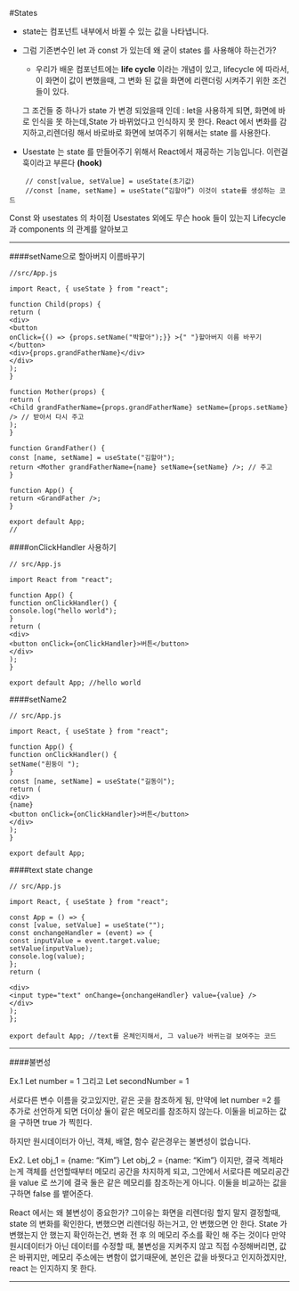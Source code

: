 #States

- state는 컴포넌트 내부에서 바뀔 수 있는 값을 나타냅니다.
- 그럼 기존변수인 let 과 const 가 있는데 왜 굳이 states 를 사용해야 하는건가?

  - 우리가 배운 컴포넌트에는 **life cycle** 이라는 개념이 있고, lifecycle 에 따라서, 이 화면이 값이 변했을때, 그 변화 된 값을 화면에 리랜더링 시켜주기 위한 조건들이 있다.

  그 조건들 중 하나가 state 가 변경 되었을때 인데 : let을 사용하게 되면, 화면에 바로 인식을 못 하는데,State 가 바뀌었다고 인식하지 못 한다. React 에서 변화를 감지하고,리렌더링 해서 바로바로 화면에 보여주기 위해서는 state 를 사용한다.

- Usestate 는 state 를 만들어주기 위해서 React에서 재공하는 기능입니다. 이런걸 훅이라고 부른다 **(hook)**

```
    // const[value, setValue] = useState(초기값)
    //const [name, setName] = useState(“김할아”) 이것이 state를 생성하는 코드
```

Const 와 usestates 의 차이점
Usestates 외에도 무슨 hook 들이 있는지
Lifecycle 과 components 의 관계를 알아보고

---

####setName으로 할아버지 이름바꾸기

```
//src/App.js

import React, { useState } from "react";

function Child(props) {
return (
<div>
<button
onClick={() => {props.setName("박할아");}} >{" "}할아버지 이름 바꾸기
</button>
<div>{props.grandFatherName}</div>
</div>
);
}

function Mother(props) {
return (
<Child grandFatherName={props.grandFatherName} setName={props.setName} /> // 받아서 다시 주고
);
}

function GrandFather() {
const [name, setName] = useState("김할아");
return <Mother grandFatherName={name} setName={setName} />; // 주고
}

function App() {
return <GrandFather />;
}

export default App;
//

```

####onClickHandler 사용하기

```
// src/App.js

import React from "react";

function App() {
function onClickHandler() {
console.log("hello world");
}
return (
<div>
<button onClick={onClickHandler}>버튼</button>
</div>
);
}

export default App; //hello world
```

####setName2

```
// src/App.js

import React, { useState } from "react";

function App() {
function onClickHandler() {
setName("흰둥이 ");
}
const [name, setName] = useState("길동이");
return (
<div>
{name}
<button onClick={onClickHandler}>버튼</button>
</div>
);
}

export default App;
```

####text state change

```
// src/App.js

import React, { useState } from "react";

const App = () => {
const [value, setValue] = useState("");
const onchangeHandler = (event) => {
const inputValue = event.target.value;
setValue(inputValue);
console.log(value);
};
return (

<div>
<input type="text" onChange={onchangeHandler} value={value} />
</div>
);
};

export default App; //text를 온체인지해서, 그 value가 바뀌는걸 보여주는 코드
```

---

####불변성

Ex.1
Let number = 1
그리고
Let secondNumber = 1

서로다른 변수 이름을 갖고있지만, 같은 곳을 참조하게 됨, 만약에 let number =2 를 추가로 선언하게 되면 더이상 둘이 같은 메모리를 참조하지 않는다.
이둘을 비교하는 값을 구하면 true 가 찍힌다.

하지만
원시데이터가 아닌, 객체, 배열, 함수 같은경우는 불변성이 없습니다.

Ex2.
Let obj_1 = {name: “Kim”}
Let obj_2 = {name: “Kim”}
이지만, 결국 겍체라는게 객체를 선언할때부터 메모리 공간을 차지하게 되고, 그안에서 서로다른 메모리공간을 value 로 쓰기에 결국 둘은 같은 메모리를 참조하는게 아니다.
이둘을 비교하는 값을 구하면 false 를 뱉어준다.

React 에서는 왜 불변성이 중요한가? 그이유는 화면을 리렌더링 할지 말지 결정할때, state 의 변화를 확인한다, 변했으면 리렌더링 하는거고, 안 변했으면 안 한다.
State 가 변했는지 안 했는지 확인하는건, 변화 전 후 의 메모리 주소를 확인 해 주는 것이다
만약 원시데이터가 아닌 데이터를 수정할 때, 불변성을 지켜주지 않고 직접 수정해버리면, 값은 바뀌지만, 메모리 주소에는 변함이 없기때문에, 본인은 값을 바꿧다고 인지하겠지만, react 는 인지하지 못 한다.

---
